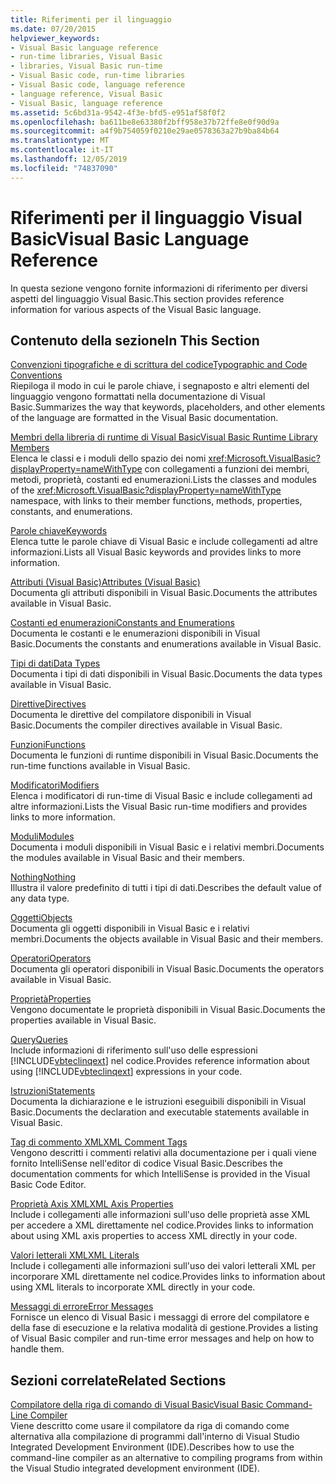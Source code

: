 ```yaml
---
title: Riferimenti per il linguaggio
ms.date: 07/20/2015
helpviewer_keywords:
- Visual Basic language reference
- run-time libraries, Visual Basic
- libraries, Visual Basic run-time
- Visual Basic code, run-time libraries
- Visual Basic code, language reference
- language reference, Visual Basic
- Visual Basic, language reference
ms.assetid: 5c6bd31a-9542-4f3e-bfd5-e951af58f0f2
ms.openlocfilehash: ba611be8e63380f2bff958e37b72ffe8e0f90d9a
ms.sourcegitcommit: a4f9b754059f0210e29ae0578363a27b9ba84b64
ms.translationtype: MT
ms.contentlocale: it-IT
ms.lasthandoff: 12/05/2019
ms.locfileid: "74837090"
---
```

# <a name="visual-basic-language-reference"></a><span data-ttu-id="8c7ae-102">Riferimenti per il linguaggio Visual Basic</span><span class="sxs-lookup"><span data-stu-id="8c7ae-102">Visual Basic Language Reference</span></span>

<span data-ttu-id="8c7ae-103">In questa sezione vengono fornite informazioni di riferimento per diversi aspetti del linguaggio Visual Basic.</span><span class="sxs-lookup"><span data-stu-id="8c7ae-103">This section provides reference information for various aspects of the Visual Basic language.</span></span>  
  
## <a name="in-this-section"></a><span data-ttu-id="8c7ae-104">Contenuto della sezione</span><span class="sxs-lookup"><span data-stu-id="8c7ae-104">In This Section</span></span>  

 [<span data-ttu-id="8c7ae-105">Convenzioni tipografiche e di scrittura del codice</span><span class="sxs-lookup"><span data-stu-id="8c7ae-105">Typographic and Code Conventions</span></span>](../../visual-basic/language-reference/typographic-and-code-conventions.md)  
 <span data-ttu-id="8c7ae-106">Riepiloga il modo in cui le parole chiave, i segnaposto e altri elementi del linguaggio vengono formattati nella documentazione di Visual Basic.</span><span class="sxs-lookup"><span data-stu-id="8c7ae-106">Summarizes the way that keywords, placeholders, and other elements of the language are formatted in the Visual Basic documentation.</span></span>  
  
 [<span data-ttu-id="8c7ae-107">Membri della libreria di runtime di Visual Basic</span><span class="sxs-lookup"><span data-stu-id="8c7ae-107">Visual Basic Runtime Library Members</span></span>](../../visual-basic/language-reference/runtime-library-members.md)  
 <span data-ttu-id="8c7ae-108">Elenca le classi e i moduli dello spazio dei nomi <xref:Microsoft.VisualBasic?displayProperty=nameWithType> con collegamenti a funzioni dei membri, metodi, proprietà, costanti ed enumerazioni.</span><span class="sxs-lookup"><span data-stu-id="8c7ae-108">Lists the classes and modules of the <xref:Microsoft.VisualBasic?displayProperty=nameWithType> namespace, with links to their member functions, methods, properties, constants, and enumerations.</span></span>  
  
 [<span data-ttu-id="8c7ae-109">Parole chiave</span><span class="sxs-lookup"><span data-stu-id="8c7ae-109">Keywords</span></span>](../../visual-basic/language-reference/keywords/index.md)  
 <span data-ttu-id="8c7ae-110">Elenca tutte le parole chiave di Visual Basic e include collegamenti ad altre informazioni.</span><span class="sxs-lookup"><span data-stu-id="8c7ae-110">Lists all Visual Basic keywords and provides links to more information.</span></span>  
  
 [<span data-ttu-id="8c7ae-111">Attributi (Visual Basic)</span><span class="sxs-lookup"><span data-stu-id="8c7ae-111">Attributes (Visual Basic)</span></span>](../../visual-basic/language-reference/attributes.md)  
 <span data-ttu-id="8c7ae-112">Documenta gli attributi disponibili in Visual Basic.</span><span class="sxs-lookup"><span data-stu-id="8c7ae-112">Documents the attributes available in Visual Basic.</span></span>  
  
 [<span data-ttu-id="8c7ae-113">Costanti ed enumerazioni</span><span class="sxs-lookup"><span data-stu-id="8c7ae-113">Constants and Enumerations</span></span>](../../visual-basic/language-reference/constants-and-enumerations.md)  
 <span data-ttu-id="8c7ae-114">Documenta le costanti e le enumerazioni disponibili in Visual Basic.</span><span class="sxs-lookup"><span data-stu-id="8c7ae-114">Documents the constants and enumerations available in Visual Basic.</span></span>  
  
 [<span data-ttu-id="8c7ae-115">Tipi di dati</span><span class="sxs-lookup"><span data-stu-id="8c7ae-115">Data Types</span></span>](../../visual-basic/language-reference/data-types/index.md)  
 <span data-ttu-id="8c7ae-116">Documenta i tipi di dati disponibili in Visual Basic.</span><span class="sxs-lookup"><span data-stu-id="8c7ae-116">Documents the data types available in Visual Basic.</span></span>  
  
 [<span data-ttu-id="8c7ae-117">Direttive</span><span class="sxs-lookup"><span data-stu-id="8c7ae-117">Directives</span></span>](../../visual-basic/language-reference/directives/index.md)  
 <span data-ttu-id="8c7ae-118">Documenta le direttive del compilatore disponibili in Visual Basic.</span><span class="sxs-lookup"><span data-stu-id="8c7ae-118">Documents the compiler directives available in Visual Basic.</span></span>  
  
 [<span data-ttu-id="8c7ae-119">Funzioni</span><span class="sxs-lookup"><span data-stu-id="8c7ae-119">Functions</span></span>](../../visual-basic/language-reference/functions/index.md)  
 <span data-ttu-id="8c7ae-120">Documenta le funzioni di runtime disponibili in Visual Basic.</span><span class="sxs-lookup"><span data-stu-id="8c7ae-120">Documents the run-time functions available in Visual Basic.</span></span>  
  
 [<span data-ttu-id="8c7ae-121">Modificatori</span><span class="sxs-lookup"><span data-stu-id="8c7ae-121">Modifiers</span></span>](../../visual-basic/language-reference/modifiers/index.md)  
 <span data-ttu-id="8c7ae-122">Elenca i modificatori di run-time di Visual Basic e include collegamenti ad altre informazioni.</span><span class="sxs-lookup"><span data-stu-id="8c7ae-122">Lists the Visual Basic run-time modifiers and provides links to more information.</span></span>  
  
 [<span data-ttu-id="8c7ae-123">Moduli</span><span class="sxs-lookup"><span data-stu-id="8c7ae-123">Modules</span></span>](../../visual-basic/language-reference/modules.md)  
 <span data-ttu-id="8c7ae-124">Documenta i moduli disponibili in Visual Basic e i relativi membri.</span><span class="sxs-lookup"><span data-stu-id="8c7ae-124">Documents the modules available in Visual Basic and their members.</span></span>  
  
 [<span data-ttu-id="8c7ae-125">Nothing</span><span class="sxs-lookup"><span data-stu-id="8c7ae-125">Nothing</span></span>](../../visual-basic/language-reference/nothing.md)  
 <span data-ttu-id="8c7ae-126">Illustra il valore predefinito di tutti i tipi di dati.</span><span class="sxs-lookup"><span data-stu-id="8c7ae-126">Describes the default value of any data type.</span></span>  
  
 [<span data-ttu-id="8c7ae-127">Oggetti</span><span class="sxs-lookup"><span data-stu-id="8c7ae-127">Objects</span></span>](../../visual-basic/language-reference/objects/index.md)  
 <span data-ttu-id="8c7ae-128">Documenta gli oggetti disponibili in Visual Basic e i relativi membri.</span><span class="sxs-lookup"><span data-stu-id="8c7ae-128">Documents the objects available in Visual Basic and their members.</span></span>  
  
 [<span data-ttu-id="8c7ae-129">Operatori</span><span class="sxs-lookup"><span data-stu-id="8c7ae-129">Operators</span></span>](../../visual-basic/language-reference/operators/index.md)  
 <span data-ttu-id="8c7ae-130">Documenta gli operatori disponibili in Visual Basic.</span><span class="sxs-lookup"><span data-stu-id="8c7ae-130">Documents the operators available in Visual Basic.</span></span>  
  
 [<span data-ttu-id="8c7ae-131">Proprietà</span><span class="sxs-lookup"><span data-stu-id="8c7ae-131">Properties</span></span>](../../visual-basic/language-reference/properties.md)  
 <span data-ttu-id="8c7ae-132">Vengono documentate le proprietà disponibili in Visual Basic.</span><span class="sxs-lookup"><span data-stu-id="8c7ae-132">Documents the properties available in Visual Basic.</span></span>  
  
 [<span data-ttu-id="8c7ae-133">Query</span><span class="sxs-lookup"><span data-stu-id="8c7ae-133">Queries</span></span>](../../visual-basic/language-reference/queries/index.md)  
 <span data-ttu-id="8c7ae-134">Include informazioni di riferimento sull'uso delle espressioni [!INCLUDE[vbteclinqext](~/includes/vbteclinqext-md.md)] nel codice.</span><span class="sxs-lookup"><span data-stu-id="8c7ae-134">Provides reference information about using [!INCLUDE[vbteclinqext](~/includes/vbteclinqext-md.md)] expressions in your code.</span></span>  
  
 [<span data-ttu-id="8c7ae-135">Istruzioni</span><span class="sxs-lookup"><span data-stu-id="8c7ae-135">Statements</span></span>](../../visual-basic/language-reference/statements/index.md)  
 <span data-ttu-id="8c7ae-136">Documenta la dichiarazione e le istruzioni eseguibili disponibili in Visual Basic.</span><span class="sxs-lookup"><span data-stu-id="8c7ae-136">Documents the declaration and executable statements available in Visual Basic.</span></span>  
  
 [<span data-ttu-id="8c7ae-137">Tag di commento XML</span><span class="sxs-lookup"><span data-stu-id="8c7ae-137">XML Comment Tags</span></span>](../../visual-basic/language-reference/xmldoc/index.md)  
 <span data-ttu-id="8c7ae-138">Vengono descritti i commenti relativi alla documentazione per i quali viene fornito IntelliSense nell'editor di codice Visual Basic.</span><span class="sxs-lookup"><span data-stu-id="8c7ae-138">Describes the documentation comments for which IntelliSense is provided in the Visual Basic Code Editor.</span></span>  
  
 [<span data-ttu-id="8c7ae-139">Proprietà Axis XML</span><span class="sxs-lookup"><span data-stu-id="8c7ae-139">XML Axis Properties</span></span>](../../visual-basic/language-reference/xml-axis/index.md)  
 <span data-ttu-id="8c7ae-140">Include i collegamenti alle informazioni sull'uso delle proprietà asse XML per accedere a XML direttamente nel codice.</span><span class="sxs-lookup"><span data-stu-id="8c7ae-140">Provides links to information about using XML axis properties to access XML directly in your code.</span></span>  
  
 [<span data-ttu-id="8c7ae-141">Valori letterali XML</span><span class="sxs-lookup"><span data-stu-id="8c7ae-141">XML Literals</span></span>](../../visual-basic/language-reference/xml-literals/index.md)  
 <span data-ttu-id="8c7ae-142">Include i collegamenti alle informazioni sull'uso dei valori letterali XML per incorporare XML direttamente nel codice.</span><span class="sxs-lookup"><span data-stu-id="8c7ae-142">Provides links to information about using XML literals to incorporate XML directly in your code.</span></span>  
  
 [<span data-ttu-id="8c7ae-143">Messaggi di errore</span><span class="sxs-lookup"><span data-stu-id="8c7ae-143">Error Messages</span></span>](../../visual-basic/language-reference/error-messages/index.md)  
 <span data-ttu-id="8c7ae-144">Fornisce un elenco di Visual Basic i messaggi di errore del compilatore e della fase di esecuzione e la relativa modalità di gestione.</span><span class="sxs-lookup"><span data-stu-id="8c7ae-144">Provides a listing of Visual Basic compiler and run-time error messages and help on how to handle them.</span></span>  
  
## <a name="related-sections"></a><span data-ttu-id="8c7ae-145">Sezioni correlate</span><span class="sxs-lookup"><span data-stu-id="8c7ae-145">Related Sections</span></span>  

 [<span data-ttu-id="8c7ae-146">Compilatore della riga di comando di Visual Basic</span><span class="sxs-lookup"><span data-stu-id="8c7ae-146">Visual Basic Command-Line Compiler</span></span>](../../visual-basic/reference/command-line-compiler/index.md)  
 <span data-ttu-id="8c7ae-147">Viene descritto come usare il compilatore da riga di comando come alternativa alla compilazione di programmi dall'interno di Visual Studio Integrated Development Environment (IDE).</span><span class="sxs-lookup"><span data-stu-id="8c7ae-147">Describes how to use the command-line compiler as an alternative to compiling programs from within the Visual Studio integrated development environment (IDE).</span></span>
